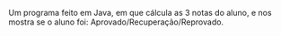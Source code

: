 Um programa feito em Java, em que cálcula as 3 notas do aluno, e nos mostra se o aluno foi: Aprovado/Recuperação/Reprovado.
